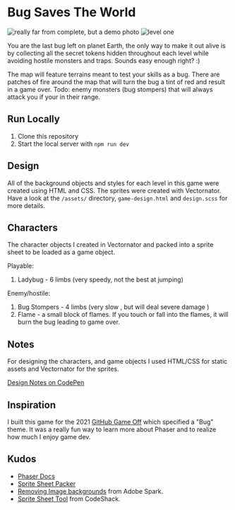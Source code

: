# Bug Saves The World
![really far from complete, but a demo photo](https://user-images.githubusercontent.com/48612525/141366735-a1122516-316e-4a17-b09c-b1bea896087f.png)
![level one](https://user-images.githubusercontent.com/48612525/144314682-dd1ffb57-9f48-4a6a-84d9-1ac269c7d0c2.png)

You are the last bug left on planet Earth, the only way to make it out alive is by collecting all the secret tokens hidden throughout each level while avoiding hostile monsters and traps. Sounds easy enough right? :)

The map will feature terrains meant to test your skills as a bug. There are patches of fire around the map that will turn the bug a tint of red and result in a game over. Todo: enemy monsters (bug stompers) that will always attack you if your in their range.

## Run Locally

1. Clone this repository
2. Start the local server with `npm run dev`

## Design
All of the background objects and styles for each level in this game were created using HTML and CSS. The sprites were created with Vectornator. Have a look at the `/assets/` directory, `game-design.html` and `design.scss` for more details.

## Characters
The character objects I created in Vectornator and packed into a sprite sheet to be loaded as a game object.

Playable:
1. Ladybug - 6 limbs (very speedy, not the best at jumping)

Enemy/hostile:
1. Bug Stompers - 4 limbs (very slow , but will deal severe damage )
2. Flame - a small block of flames. If you touch or fall into the flames, it will burn the bug leading to game over.

## Notes
For designing the characters, and game objects I used HTML/CSS for static assets and Vectornator for the sprites.

[Design Notes on CodePen](https://codepen.io/tannerdolby/pen/vYJaZOQ)

## Inspiration
I built this game for the 2021 [GitHub Game Off](https://github.blog/2021-10-15-save-the-date-for-github-game-off-2021/) which specified a "Bug" theme. It was a really fun way to learn more about Phaser and to realize how much I enjoy game dev.

## Kudos
- [Phaser Docs](https://phaser.io)
- [Sprite Sheet Packer](https://www.codeandweb.com/free-sprite-sheet-packer)
- [Removing Image backgrounds](https://spark.adobe.com/tools/remove-background/#) from Adobe Spark.
- [Sprite Sheet Tool](https://codeshack.io/images-sprite-sheet-generator/) from CodeShack.